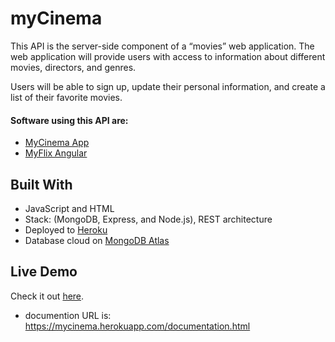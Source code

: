 # myCinema 

This API is the server-side component of a “movies” web application. The web application will provide users with access to information about different movies, directors, and genres. 

Users will be able to sign up, update their personal information, and create a list of their favorite movies.

#### Software using this API are:
- [MyCinema App](https://github.com/bryanevan/myCinema-client)
- [MyFlix Angular](https://github.com/bryanevan/myFlix_Angular)
  
## Built With
- JavaScript and HTML
- Stack: (MongoDB, Express, and Node.js), REST architecture
- Deployed to [Heroku](https://www.heroku.com/)
- Database cloud on [MongoDB Atlas](https://www.mongodb.com/atlas/database)

## Live Demo
Check it out [here](https://mycinema.herokuapp.com/).
- documention URL is: https://mycinema.herokuapp.com/documentation.html
